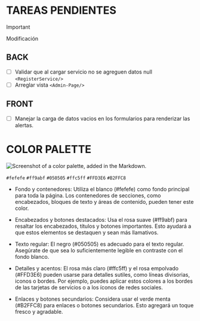 # TAREAS PENDIENTES

> [!IMPORTANT]
> Modificación

## BACK

- [ ] Validar que al cargar servicio no se agreguen datos null `<RegisterService/>`
- [ ] Arreglar vista `<Admin-Page/>`

## FRONT

- [ ] Manejar la carga de datos vacios en los formularios para renderizar las alertas.

# COLOR PALETTE

![Screenshot of a color palette, added in the Markdown.](https://github.com/EzeArc/Proyecto-PodoGonnet/blob/main/PodoFrontGonnet/src/assets/color-palette-podologia.png)

`#fefefe`
`#ff9abf`
`#050505`
`#ffc5ff`
`#FFD3E6`
`#B2FFC8`

- Fondo y contenedores: Utiliza el blanco (#fefefe) como fondo principal para toda la página. Los contenedores de secciones, como encabezados, bloques de texto y áreas de contenido, pueden tener este color.

- Encabezados y botones destacados: Usa el rosa suave (#ff9abf) para resaltar los encabezados, títulos y botones importantes. Esto ayudará a que estos elementos se destaquen y sean más llamativos.

- Texto regular: El negro (#050505) es adecuado para el texto regular. Asegúrate de que sea lo suficientemente legible en contraste con el fondo blanco.

- Detalles y acentos: El rosa más claro (#ffc5ff) y el rosa empolvado (#FFD3E6) pueden usarse para detalles sutiles, como líneas divisorias, iconos o bordes. Por ejemplo, puedes aplicar estos colores a los bordes de las tarjetas de servicios o a los íconos de redes sociales.

- Enlaces y botones secundarios: Considera usar el verde menta (#B2FFC8) para enlaces o botones secundarios. Esto agregará un toque fresco y agradable.
